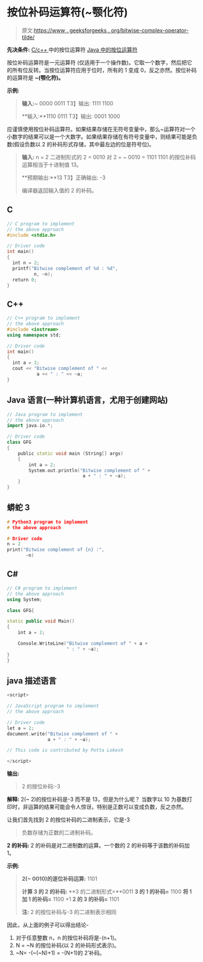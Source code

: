 # 按位补码运算符(~颚化符)

> 原文:[https://www . geeksforgeeks . org/bitwise-complex-operator-tilde/](https://www.geeksforgeeks.org/bitwise-complement-operator-tilde/)

**先决条件:**
[C/c++ ](https://www.geeksforgeeks.org/bitwise-operators-in-c-cpp/)中的按位运算符
[Java 中的按位运算符](https://www.geeksforgeeks.org/bitwise-operators-in-java/)

按位补码运算符是一元运算符 (仅适用于一个操作数)。它取一个数字，然后把它的所有位反转。当按位运算符应用于位时，所有的 1 变成 0，反之亦然。按位补码的运算符是 **~(颚化符)。**

**示例:**

> **输入:**~ 0000 0011
> T3】输出: 1111 1100
> 
> **输入:**1110 0111
> T3】输出: 0001 1000

应谨慎使用按位补码运算符。如果结果存储在无符号变量中，那么~运算符对一个小数字的结果可以是一个大数字。如果结果存储在有符号变量中，则结果可能是负数(假设负数以 2 的补码形式存储，其中最左边的位是符号位)。

> **输入:**
> n = 2
> 二进制形式的 2 = 0010
> 对 2 = ~ 0010
> = 1101
> 1101 的按位补码运算相当于十进制值 13。
> 
> **预期输出:**13
> T3】正确输出: -3
> 
> 编译器返回输入值的 2 的补码。

## C

```cpp
// C program to implement
// the above approach
#include <stdio.h>

// Driver code
int main()
{
  int n = 2;
  printf("Bitwise complement of %d : %d",
          n, ~n);
  return 0;
}
```

## C++

```cpp
// C++ program to implement
// the above approach
#include <iostream>
using namespace std;

// Driver code
int main()
{
  int a = 2;
  cout << "Bitwise complement of " <<
           a << " : " << ~a;
}
```

## Java 语言(一种计算机语言，尤用于创建网站)

```cpp
// Java program to implement
// the above approach
import java.io.*;

// Driver code
class GFG
{
    public static void main (String[] args)
    {
        int a = 2;
        System.out.println("Bitwise complement of " +
                            a + " : " + ~a);
    }
}
```

## 蟒蛇 3

```cpp
# Python3 program to implement
# the above approach

# Driver code
n = 2
print("Bitwise complement of {n} :",
       ~n)
```

## C#

```cpp
// C# program to implement 
// the above approach
using System;

class GFG{

static public void Main()
{
    int a = 2;

    Console.WriteLine("Bitwise complement of " + a +
                      " : " + ~a);
}
}
```

## java 描述语言

```cpp
<script>

// JavaScript program to implement 
// the above approach

// Driver code
let a = 2;
document.write("Bitwise complement of " +
               a + " : " + ~a);

// This code is contributed by Potta Lokesh

</script>
```

**输出:**

> 2 的按位补码:-3

**解释:**
2(~ 2)的按位补码是-3 而不是 13，但是为什么呢？
当数字以 10 为基数打印时，非运算的结果可能会令人惊讶。特别是正数可以变成负数，反之亦然。

让我们首先找到 2 的按位补码的二进制表示，它是-3

> 负数存储为正数的二进制补码。

**2 的补码:**
2 的补码是对二进制数的运算。一个数的 2 的补码等于该数的补码加 1。

**示例:**

> **2(~ 0010)的逐位补码运算:** 1101
> 
> **计算 3 的 2 的补码:**
> **3 的二进制形式=**0011
> **3 的 1 的补码=** 1100
> **将 1 加 1 的补码=** 1100 +1
> **2 的 3 的补码=** 1101
> 
> **注:**
> 2 的按位补码与-3 的二进制表示相同

因此，从上面的例子可以得出结论-

1.  对于任意整数 n，n 的按位补码将是-(n+1)。
2.  N = ~N 的按位补码(以 2 的补码形式表示)。
3.  ~N= -(~(~N)+1) = -(N+1)的 2’补码。